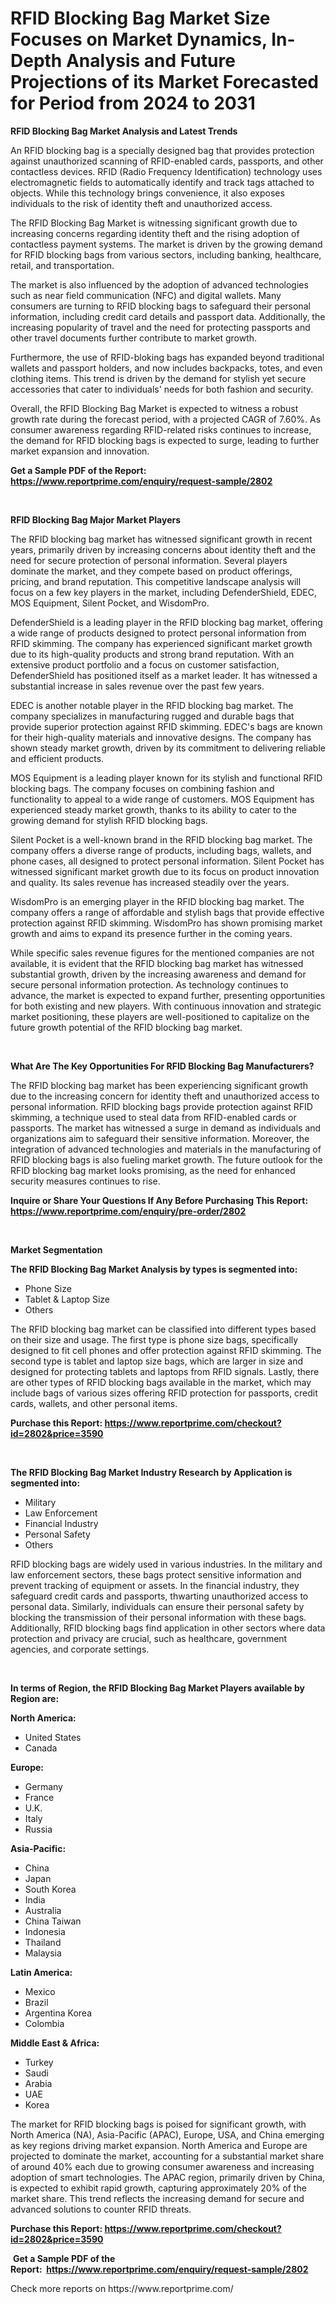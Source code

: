 <p><h1>RFID Blocking Bag Market Size Focuses on Market Dynamics, In-Depth Analysis and Future Projections of its Market Forecasted for Period from 2024 to 2031</h1></p><p><strong>RFID Blocking Bag Market Analysis and Latest Trends</strong></p>
<p><p>An RFID blocking bag is a specially designed bag that provides protection against unauthorized scanning of RFID-enabled cards, passports, and other contactless devices. RFID (Radio Frequency Identification) technology uses electromagnetic fields to automatically identify and track tags attached to objects. While this technology brings convenience, it also exposes individuals to the risk of identity theft and unauthorized access.</p><p>The RFID Blocking Bag Market is witnessing significant growth due to increasing concerns regarding identity theft and the rising adoption of contactless payment systems. The market is driven by the growing demand for RFID blocking bags from various sectors, including banking, healthcare, retail, and transportation.</p><p>The market is also influenced by the adoption of advanced technologies such as near field communication (NFC) and digital wallets. Many consumers are turning to RFID blocking bags to safeguard their personal information, including credit card details and passport data. Additionally, the increasing popularity of travel and the need for protecting passports and other travel documents further contribute to market growth.</p><p>Furthermore, the use of RFID-bloking bags has expanded beyond traditional wallets and passport holders, and now includes backpacks, totes, and even clothing items. This trend is driven by the demand for stylish yet secure accessories that cater to individuals' needs for both fashion and security.</p><p>Overall, the RFID Blocking Bag Market is expected to witness a robust growth rate during the forecast period, with a projected CAGR of 7.60%. As consumer awareness regarding RFID-related risks continues to increase, the demand for RFID blocking bags is expected to surge, leading to further market expansion and innovation.</p></p>
<p><strong>Get a Sample PDF of the Report:&nbsp; <a href="https://www.reportprime.com/enquiry/request-sample/2802">https://www.reportprime.com/enquiry/request-sample/2802</a></strong></p>
<p>&nbsp;</p>
<p><strong>RFID Blocking Bag Major Market Players</strong></p>
<p><p>The RFID blocking bag market has witnessed significant growth in recent years, primarily driven by increasing concerns about identity theft and the need for secure protection of personal information. Several players dominate the market, and they compete based on product offerings, pricing, and brand reputation. This competitive landscape analysis will focus on a few key players in the market, including DefenderShield, EDEC, MOS Equipment, Silent Pocket, and WisdomPro.</p><p>DefenderShield is a leading player in the RFID blocking bag market, offering a wide range of products designed to protect personal information from RFID skimming. The company has experienced significant market growth due to its high-quality products and strong brand reputation. With an extensive product portfolio and a focus on customer satisfaction, DefenderShield has positioned itself as a market leader. It has witnessed a substantial increase in sales revenue over the past few years.</p><p>EDEC is another notable player in the RFID blocking bag market. The company specializes in manufacturing rugged and durable bags that provide superior protection against RFID skimming. EDEC's bags are known for their high-quality materials and innovative designs. The company has shown steady market growth, driven by its commitment to delivering reliable and efficient products.</p><p>MOS Equipment is a leading player known for its stylish and functional RFID blocking bags. The company focuses on combining fashion and functionality to appeal to a wide range of customers. MOS Equipment has experienced steady market growth, thanks to its ability to cater to the growing demand for stylish RFID blocking bags.</p><p>Silent Pocket is a well-known brand in the RFID blocking bag market. The company offers a diverse range of products, including bags, wallets, and phone cases, all designed to protect personal information. Silent Pocket has witnessed significant market growth due to its focus on product innovation and quality. Its sales revenue has increased steadily over the years.</p><p>WisdomPro is an emerging player in the RFID blocking bag market. The company offers a range of affordable and stylish bags that provide effective protection against RFID skimming. WisdomPro has shown promising market growth and aims to expand its presence further in the coming years.</p><p>While specific sales revenue figures for the mentioned companies are not available, it is evident that the RFID blocking bag market has witnessed substantial growth, driven by the increasing awareness and demand for secure personal information protection. As technology continues to advance, the market is expected to expand further, presenting opportunities for both existing and new players. With continuous innovation and strategic market positioning, these players are well-positioned to capitalize on the future growth potential of the RFID blocking bag market.</p></p>
<p>&nbsp;</p>
<p><strong>What Are The Key Opportunities For RFID Blocking Bag Manufacturers?</strong></p>
<p><p>The RFID blocking bag market has been experiencing significant growth due to the increasing concern for identity theft and unauthorized access to personal information. RFID blocking bags provide protection against RFID skimming, a technique used to steal data from RFID-enabled cards or passports. The market has witnessed a surge in demand as individuals and organizations aim to safeguard their sensitive information. Moreover, the integration of advanced technologies and materials in the manufacturing of RFID blocking bags is also fueling market growth. The future outlook for the RFID blocking bag market looks promising, as the need for enhanced security measures continues to rise.</p></p>
<p><strong>Inquire or Share Your Questions If Any Before Purchasing This Report: <a href="https://www.reportprime.com/enquiry/pre-order/2802">https://www.reportprime.com/enquiry/pre-order/2802</a></strong></p>
<p>&nbsp;</p>
<p><strong>Market Segmentation</strong></p>
<p><strong>The RFID Blocking Bag Market Analysis by types is segmented into:</strong></p>
<p><ul><li>Phone Size</li><li>Tablet & Laptop Size</li><li>Others</li></ul></p>
<p><p>The RFID blocking bag market can be classified into different types based on their size and usage. The first type is phone size bags, specifically designed to fit cell phones and offer protection against RFID skimming. The second type is tablet and laptop size bags, which are larger in size and designed for protecting tablets and laptops from RFID signals. Lastly, there are other types of RFID blocking bags available in the market, which may include bags of various sizes offering RFID protection for passports, credit cards, wallets, and other personal items.</p></p>
<p><strong>Purchase this Report:&nbsp;<a href="https://www.reportprime.com/checkout?id=2802&price=3590">https://www.reportprime.com/checkout?id=2802&price=3590</a></strong></p>
<p>&nbsp;</p>
<p><strong>The RFID Blocking Bag Market Industry Research by Application is segmented into:</strong></p>
<p><ul><li>Military</li><li>Law Enforcement</li><li>Financial Industry</li><li>Personal Safety</li><li>Others</li></ul></p>
<p><p>RFID blocking bags are widely used in various industries. In the military and law enforcement sectors, these bags protect sensitive information and prevent tracking of equipment or assets. In the financial industry, they safeguard credit cards and passports, thwarting unauthorized access to personal data. Similarly, individuals can ensure their personal safety by blocking the transmission of their personal information with these bags. Additionally, RFID blocking bags find application in other sectors where data protection and privacy are crucial, such as healthcare, government agencies, and corporate settings.</p></p>
<p>&nbsp;</p>
<p><strong>In terms of Region, the RFID Blocking Bag Market Players available by Region are:</strong></p>
<p>
    <p> <strong> North America: </strong>
        <ul>
            <li>United States</li>
            <li>Canada</li>
        </ul>
        </p> 
    <p> <strong> Europe: </strong>
        <ul>
            <li>Germany</li>
            <li>France</li>
            <li>U.K.</li>
            <li>Italy</li>
            <li>Russia</li>
        </ul>
        </p> 
    <p> <strong> Asia-Pacific: </strong>
        <ul>
            <li>China</li>
            <li>Japan</li>
            <li>South Korea</li>
            <li>India</li>
            <li>Australia</li>
            <li>China Taiwan</li>
            <li>Indonesia</li>
            <li>Thailand</li>
            <li>Malaysia</li>
        </ul>
        </p> 
    <p> <strong> Latin America: </strong>
        <ul>
            <li>Mexico</li>
            <li>Brazil</li>
            <li>Argentina Korea</li>
            <li>Colombia</li>
        </ul>
        </p> 
    <p> <strong> Middle East & Africa: </strong>
        <ul>
            <li>Turkey</li>
            <li>Saudi</li>
            <li>Arabia</li>
            <li>UAE</li>
            <li>Korea</li>
        </ul>
    </p>
    </p>
<p><p>The market for RFID blocking bags is poised for significant growth, with North America (NA), Asia-Pacific (APAC), Europe, USA, and China emerging as key regions driving market expansion. North America and Europe are projected to dominate the market, accounting for a substantial market share of around 40% each due to growing consumer awareness and increasing adoption of smart technologies. The APAC region, primarily driven by China, is expected to exhibit rapid growth, capturing approximately 20% of the market share. This trend reflects the increasing demand for secure and advanced solutions to counter RFID threats.</p></p>
<p><strong>Purchase this Report: <a href="https://www.reportprime.com/checkout?id=2802&price=3590">https://www.reportprime.com/checkout?id=2802&price=3590</a></strong></p>
<p>&nbsp;<strong>Get a Sample PDF of the Report:&nbsp;&nbsp;<a href="https://www.reportprime.com/enquiry/request-sample/2802">https://www.reportprime.com/enquiry/request-sample/2802</a></strong></p>
<p><strong></strong></p>
<p>Check more reports on https://www.reportprime.com/</p>